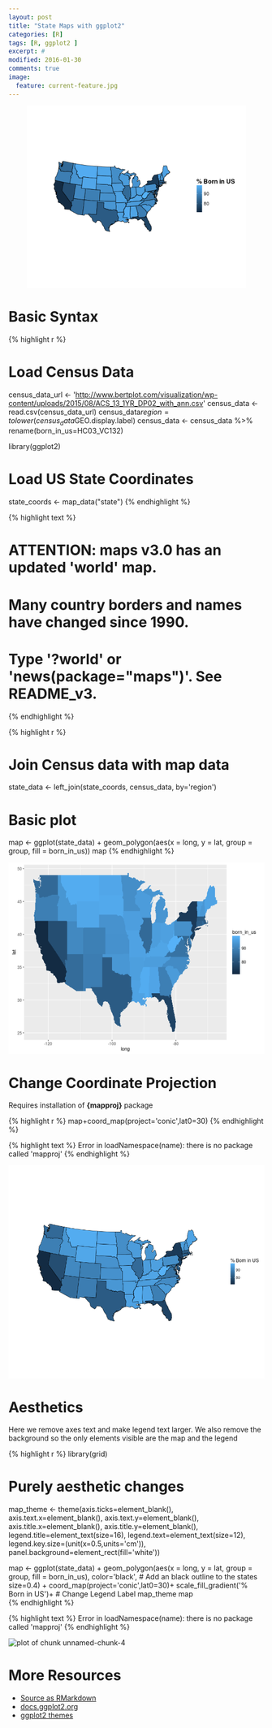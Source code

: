 ```yaml
---
layout: post
title: "State Maps with ggplot2"
categories: [R]
tags: [R, ggplot2 ]
excerpt: #
modified: 2016-01-30
comments: true
image:
  feature: current-feature.jpg
---
```





<img src="/figure/source/2016-01-26-ggplot-statemaps/unnamed-chunk-1-1.png" title="plot of chunk unnamed-chunk-1" alt="plot of chunk unnamed-chunk-1" style="display: block; margin: auto;" />


# Basic Syntax


{% highlight r %}
# Load Census Data
census_data_url <- 'http://www.bertplot.com/visualization/wp-content/uploads/2015/08/ACS_13_1YR_DP02_with_ann.csv'
census_data <- read.csv(census_data_url)
census_data$region = tolower(census_data$GEO.display.label)
census_data <- census_data %>% rename(born_in_us=HC03_VC132)
 
library(ggplot2)
# Load US State Coordinates
state_coords <- map_data("state")
{% endhighlight %}



{% highlight text %}

 # ATTENTION: maps v3.0 has an updated 'world' map.        #
 # Many country borders and names have changed since 1990. #
 # Type '?world' or 'news(package="maps")'. See README_v3. #
{% endhighlight %}



{% highlight r %}
# Join Census data with map data
state_data <- left_join(state_coords,
                       census_data,
                       by='region')

# Basic plot
map <- 
  ggplot(state_data) +
  geom_polygon(aes(x = long, y = lat,
                   group = group,
                   fill = born_in_us))
map
{% endhighlight %}

<img src="/figure/source/2016-01-26-ggplot-statemaps/unnamed-chunk-2-1.png" title="plot of chunk unnamed-chunk-2" alt="plot of chunk unnamed-chunk-2" style="display: block; margin: auto;" />



# Change Coordinate Projection
Requires installation of <b>{mapproj}</b> package

{% highlight r %}
map+coord_map(project='conic',lat0=30)
{% endhighlight %}



{% highlight text %}
Error in loadNamespace(name): there is no package called 'mapproj'
{% endhighlight %}

<img src="/figure/source/2016-01-26-ggplot-statemaps/unnamed-chunk-3-1.png" title="plot of chunk unnamed-chunk-3" alt="plot of chunk unnamed-chunk-3" style="display: block; margin: auto;" />



# Aesthetics

Here we remove axes text and make legend text larger.  We also remove the background so the only elements visible are the map and the legend


{% highlight r %}
library(grid)

# Purely aesthetic changes
map_theme <- 
  theme(axis.ticks=element_blank(),
        axis.text.x=element_blank(),
        axis.text.y=element_blank(),
        axis.title.x=element_blank(),
        axis.title.y=element_blank(),
        legend.title=element_text(size=16),
        legend.text=element_text(size=12),
        legend.key.size=(unit(x=0.5,units='cm')),
        panel.background=element_rect(fill='white'))

map <- 
  ggplot(state_data) +
  geom_polygon(aes(x = long, y = lat,
                   group = group,
                   fill = born_in_us),
               color='black',           # Add an black outline to the states
               size=0.4) +
  coord_map(project='conic',lat0=30)+
  scale_fill_gradient('% Born in US')+  # Change Legend Label
  map_theme
map  
{% endhighlight %}



{% highlight text %}
Error in loadNamespace(name): there is no package called 'mapproj'
{% endhighlight %}

<img src="/figure/source/2016-01-26-ggplot-statemaps/unnamed-chunk-4-1.png" title="plot of chunk unnamed-chunk-4" alt="plot of chunk unnamed-chunk-4" style="display: block; margin: auto;" />

# More Resources
- [Source as RMarkdown](https://github.com/rweyant/bertplot/blob/master/R/tutorials/ggplot-statemaps/ggplot-statemaps.Rmd)
- [docs.ggplot2.org](http://docs.ggplot2.org/current/geom_polygon.html)
- [ggplot2 themes](http://docs.ggplot2.org/dev/vignettes/themes.html)
